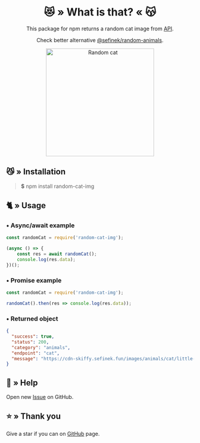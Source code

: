 <div align="center">
    <h1>😻 » What is that? « 😽</h1>
    This package for npm returns a random cat image from <a href="https://api-skiffy.sefinek.fun" target="_blank">API</a>.
    <p>Check better alternative <a href="https://www.npmjs.com/package/@sefinek/random-animals" target="_blank">@sefinek/random-animals</a>.</p>
    <img src="https://cdn-skiffy.sefinek.fun/images/animals/cat/little-cat-1408118-min.jpg" alt="Random cat" height="290px">
</div>

## 😼 » Installation
> **$** npm install random-cat-img

## 🐈 » Usage
### • Async/await example
```js
const randomCat = require('random-cat-img');

(async () => {
    const res = await randomCat();
    console.log(res.data);
})();
```

### • Promise example
```js
const randomCat = require('random-cat-img');

randomCat().then(res => console.log(res.data));
```

### • Returned object
```json
{
  "success": true,
  "status": 200,
  "category": "animals",
  "endpoint": "cat",
  "message": "https://cdn-skiffy.sefinek.fun/images/animals/cat/little-cat-1408118-min.jpg"
}
```

## 🤝 » Help
Open new [Issue](https://github.com/sefinek24/random-cat-img/issues/new) on GitHub.

## ⭐ » Thank you
Give a star if you can on [GitHub](https://github.com/sefinek24/random-cat-img) page.